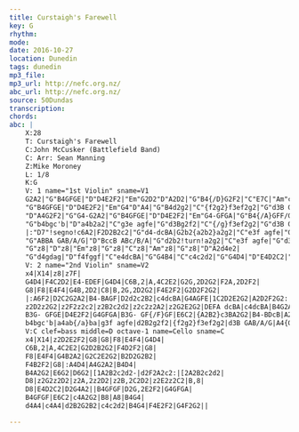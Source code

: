 ```yaml
---
title: Curstaigh's Farewell
key: G
rhythm: 
mode:
date: 2016-10-27
location: Dunedin
tags: dunedin
mp3_file:
mp3_url: http://nefc.org.nz/
abc_url: http://nefc.org.nz/
source: 50Dundas
transcription:
chords: 
abc: |
    X:28
    T: Curstaigh's Farewell
    C:John McCusker (Battlefield Band)
    C: Arr: Sean Manning
    Z:Mike Moroney
    L: 1/8
    K:G
    V: 1 name="1st Violin" sname=V1
    G2A2|"G"B4GFGE|"D"D4E2F2|"Em"G2D2"D"A2D2|"G"B4{/D}G2F2|"C"E7C|"Am"c3B!turn!A2G2|"G"B4BGcB|"D"A4d2!turn!c2|
    "G"B4GFGE|"D"D4E2F2|"Em"G4"D"A4|"G"B4d2g2|"C"{f2g2}f3ef2g2|"G"d3B GAB/2A/2G|
    "D"A4G2F2|"G"G4-G2A2|"G"B4GFGE|"D"D4E2F2|"Em"G4-GFGA|"G"B4{/A}GFF/G/F|"C"E4-E3E|"Am"{A2B2}c3B{/B}A2G2|"G"B4BDcB|"D"A4-Adga|
    "G"b4bgc'b|"D"a4b2a2|"C"g3e agfe|"G"d3Bg2f2|"C"{/g}f3ef2g2|"G"d3B GAB/A/G|"D"A3{/B}AG2F2|"G"G4A2B2|
    |:"D7"!segno!c6A2|F2D2B2c2|"G"d4-dcBA|G2b2{a2b2}a2g2|"C"e3f agfe|"G"d3B cBAG|1"Am"A8|"D"F4A2B2:|2"Am"A8-|"D"A4G2A2|
    "G"ABBA GAB/A/G|"D"BccB ABc/B/A|"G"d2b2!turn!a2g2|"C"e3f agfe|"G"d3B cBAG|"D"A2a2efgf|"C"g8-|"G"!fine!g4z4||
    "G"z8|"D"z8|"Em"z8|"G"z8|"C"z8|"Am"z8|"G"z8|"D"A2d4e2|
    "G"d4gdag|"D"f4fggf|"C"e4dcBA|"G"G4B4|"C"c4c2d2|"G"G4D4|"D"E4D2C2|"G"D4A2B2!D.S.!|
    V: 2 name="2nd Violin" sname=V2
    x4|X14|z8|z7F|
    G4D4|F4C2D2|E4-EDEF|G4D4|C6B,2|A,4C2E2|G2G,2D2G2|F2A,2D2F2|
    G8|F8|E4F4|G4B,2D2|C8|B,2G,2D2G2|F4E2F2|G2D2F2G2|
    |:A6F2|D2C2G2A2|B4-BAGF|D2d2c2B2|c4dcBA|G4AGFE|1C2D2E2G2|A2D2F2G2:|2C2D2E2G2|D4B,2C2|
    z2D2z2G2|z2F2z2c2|z2B2c2d2|z2c2z2A2|z2G2E2G2|DEFA dcBA|c4dcBA|B4G2A2||
    B3G- GFGE|D4E2F2|G4GFGA|B3G- GF{/F}GF|E6C2|{A2B2}c3BA2G2|B4-BDcB|A2d2g2a2|
    b4bgc'b|a4ab{/a}ba|g3f agfe|d2B2g2f2|{f2g2}f3ef2g2|d3B GAB/A/G|A4{G2A2}G2F2|G4F2G2||
    V:C clef=bass middle=D octave-1 name=Cello sname=C
    x4|X14|z2D2E2F2|G8|G8|F8|E4F4|G4D4|
    C6B,2|A,4C2E2|G2D2B2G2|F4D2F2|G8|
    F8|E4F4|G4B2A2|G2C2E2G2|B2D2G2B2|
    F4B2F2|G8|:A4D4|A4G2A2|B4D4|
    B4A2G2|E6G2|D6G2|[1A2B2c2d2-|d2F2A2c2:|[2A2B2c2d2|
    D8|z2G2z2D2|z2A,2z2D2|z2B,2C2D2|z2E2z2C2|B,8|
    D8|E4D2C2|D2G4A2||B4GFGF|D2G,2E2F2|G4GFGA|
    B4GFGF|E6C2|c4A2G2|B8|A8|B4G4|
    d4A4|c4A4|d2B2G2B2|c4c2d2|B4G4|F4E2F2|G4F2G2||

---
```


